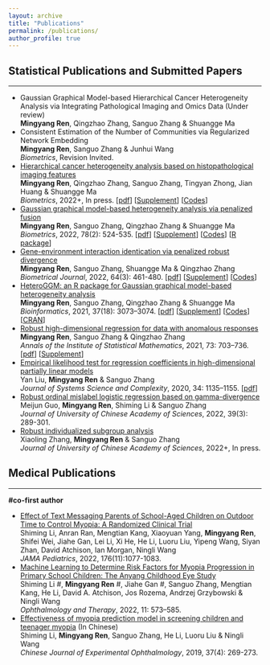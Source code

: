 ```yaml
---
layout: archive
title: "Publications"
permalink: /publications/
author_profile: true
---
```



## Statistical Publications and Submitted Papers
- - -

- Gaussian Graphical Model-based Hierarchical Cancer Heterogeneity Analysis via Integrating Pathological Imaging and Omics Data (Under review)  
**Mingyang Ren**, Qingzhao Zhang, Sanguo Zhang & Shuangge Ma  
- Consistent Estimation of the Number of Communities via Regularized Network Embedding   
**Mingyang Ren**, Sanguo Zhang & Junhui Wang  
*Biometrics*, Revision Invited.
- [Hierarchical cancer heterogeneity analysis based on histopathological imaging features](https://doi.org/10.1111/biom.13544)  
**Mingyang Ren**, Qingzhao Zhang, Sanguo Zhang, Tingyan Zhong, Jian Huang & Shuangge Ma  
*Biometrics*, 2022+, In press. [[pdf](./publications/Ren_Hierarchical.pdf)] [[Supplement](./publications/Ren_Hierarchical_supp.pdf)] [[Codes](https://github.com/Ren-Mingyang/GGM-PF)]
- [Gaussian graphical model-based heterogeneity analysis via penalized fusion](https://doi.org/10.1111/biom.13426)  
**Mingyang Ren**, Sanguo Zhang, Qingzhao Zhang & Shuangge Ma  
*Biometrics*, 2022, 78(2): 524-535. [[pdf](./publications/Ren2021_Gaussian.pdf)] [[Supplement](./publications/Ren2021_Gaussian_supp.pdf)] [[Codes](https://github.com/Ren-Mingyang/GGM-PF)] [[R package](https://CRAN.R-project.org/package=HeteroGGM)]
- [Gene-environment interaction identication via penalized robust divergence](https://doi.org/10.1002/bimj.202000157)  
**Mingyang Ren**, Sanguo Zhang, Shuangge Ma & Qingzhao Zhang  
*Biometrical Journal*, 2022, 64(3): 461-480. [[pdf](./publications/Ren_biomj_GE.pdf)] [[Supplement](./publications/Ren_GE_supp.pdf)] [[Codes](https://github.com/Ren-Mingyang/GE-PRD)]
- [HeteroGGM: an R package for Gaussian graphical model-based heterogeneity analysis](https://doi.org/10.1093/bioinformatics/btab134)  
**Mingyang Ren**, Sanguo Zhang, Qingzhao Zhang & Shuangge Ma  
*Bioinformatics*, 2021, 37(18): 3073–3074. [[pdf](./publications/Ren2021_HeteroGGM.pdf)] [[Supplement](./publications/Ren2021_HeteroGGM_supp.pdf)] [[Codes](https://github.com/Ren-Mingyang/HeteroGGM)] [[CRAN](https://CRAN.R-project.org/package=HeteroGGM)]
- [Robust high-dimensional regression for data with anomalous responses](https://doi.org/10.1007/s10463-020-00764-1)  
**Mingyang Ren**, Sanguo Zhang & Qingzhao Zhang  
*Annals of the Institute of Statistical Mathematics*, 2021, 73: 703–736. [[pdf](./publications/Ren2021_Robust.pdf)] [[Supplement](./publications/Ren2021_Robust_supp.pdf)]
- [Empirical likelihood test for regression coefficients in high-dimensional partially linear models](https://doi.org/10.1007/s11424-020-9260-3)  
Yan Liu, **Mingyang Ren** & Sanguo Zhang  
*Journal of Systems Science and Complexity*, 2020, 34: 1135–1155. [[pdf](./publications/2020_Empirical.pdf)]
- [Robust ordinal mislabel logistic regression based on gamma-divergence](http://journal.ucas.ac.cn/CN/10.7523/j.ucas.2020.0056)  
Meijun Guo, **Mingyang Ren**, Shiming Li & Sanguo Zhang  
*Journal of University of Chinese Academy of Sciences*, 2022, 39(3): 289-301.  
- [Robust individualized subgroup analysis](http://journal.ucas.ac.cn/CN/10.7523/j.ucas.2022.037)  
Xiaoling Zhang, **Mingyang Ren** & Sanguo Zhang  
*Journal of University of Chinese Academy of Sciences*, 2022+, In press.  


## Medical Publications
- - -

**#co-first author**  
- [Effect of Text Messaging Parents of School-Aged Children on Outdoor Time to Control Myopia: A Randomized Clinical Trial](http://dx.doi.org/10.1001/jamapediatrics.2022.3542)    
Shiming Li, Anran Ran, Mengtian Kang, Xiaoyuan Yang, **Mingyang Ren**, Shifei Wei, Jiahe Gan, Lei Li, Xi He, He Li, Luoru Liu, Yipeng Wang, Siyan Zhan, David Atchison, Ian Morgan, Ningli Wang  
*JAMA Pediatrics*, 2022, 176(11):1077-1083.
- [Machine Learning to Determine Risk Factors for Myopia Progression in Primary School Children: The Anyang Childhood Eye Study](https://doi.org/10.1007/s40123-021-00450-2)  
Shiming Li #, **Mingyang Ren** #, Jiahe Gan #, Sanguo Zhang, Mengtian Kang, He Li, David A. Atchison, Jos Rozema, Andrzej Grzybowski & Ningli Wang  
*Ophthalmology and Therapy*, 2022, 11: 573–585.
- [Effectiveness of myopia prediction model in screening children and teenager myopia](http://rs.yiigle.com/CN115989201904/1129307.htm) (In Chinese)  
Shiming Li, **Mingyang Ren**, Sanguo Zhang, He Li, Luoru Liu & Ningli Wang  
*Chinese Journal of Experimental Ophthalmology*, 2019, 37(4): 269-273.  

